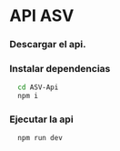 # API ASV 

### Descargar el api.
### Instalar dependencias 
```sh
  cd ASV-Api
  npm i 
```
### Ejecutar la api
```sh
  npm run dev
```
